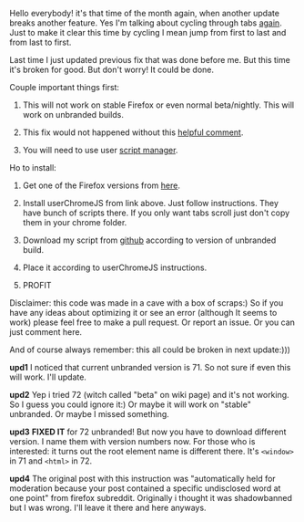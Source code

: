 Hello everybody! it's that time of the month again, when another update breaks another feature. Yes I'm talking about cycling through tabs [again](https://www.reddit.com/r/firefox/comments/e8ckeu/how_to_cycle_tabs_with_scroll_wheel_since_71/). Just to make it clear this time by cycling I mean jump from first to last and from last to first.

Last time I just updated previous fix that was done before me. But this time it's broken for good. But don't worry! It could be done.

Couple important things first:

1. This will not work on stable Firefox or even normal beta/nightly. This will work on unbranded builds.

2. This fix would not happened without this [helpful comment](https://www.reddit.com/r/firefox/comments/e8ckeu/how_to_cycle_tabs_with_scroll_wheel_since_71/fagukya/).

3. You will need to use user [script manager](https://github.com/xiaoxiaoflood/firefox-scripts).

Ho to install:

1. Get one of the Firefox versions from [here](https://wiki.mozilla.org/Add-ons/Extension_Signing#Latest_Builds).

2. Install userChromeJS from link above. Just follow instructions. They have bunch of scripts there. If you only want tabs scroll just don't copy them in your chrome folder.

3. Download my script from [github](https://github.com/Vallek/firefox-cycle-scroll-tabs) according to version of unbranded build.

4. Place it according to userChromeJS instructions.

5. PROFIT

Disclaimer: this code was made in a cave with a box of scraps:) So if you have any ideas about optimizing it or see an error (although It seems to work) please feel free to make a pull request. Or report an issue. Or you can just comment here.

And of course always remember: this all could be broken in next update:)))

**upd1** I noticed that current unbranded version is 71. So not sure if even this will work. I'll update.

**upd2** Yep i tried 72 (witch called "beta" on wiki page) and it's not working. So I guess you could ignore it:) Or maybe it will work on "stable" unbranded. Or maybe I missed something.

**upd3** **FIXED IT** for 72 unbranded! But now you have to download different version. I name them with version numbers now. For those who is interested: it turns out the root element name is different there. It's `<window>` in 71 and `<html>` in 72.

**upd4** The original post with this instruction was "automatically held for moderation because your post contained a specific undisclosed word at one point" from firefox subreddit. Originally i thought it was shadowbanned but I was wrong. I'll leave it there and here anyways.